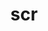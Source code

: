 ---
title: "scr"
layout: cache
categories: [package, develop-2024-01-21]
meta: {"versions": ["2.0.0", "3.0.1"], "compilers": ["gcc@=11.4.0", "gcc@=7.5.0", "gcc@=9.4.0", "oneapi@=2023.2.0"], "oss": ["ubuntu18.04", "ubuntu20.04", "ubuntu22.04"], "platforms": ["linux"], "targets": ["aarch64", "neoverse_v1", "ppc64le", "x86_64_v3"], "stacks": ["e4s", "e4s-aarch64", "e4s-neoverse_v1", "e4s-oneapi", "e4s-power", "radiuss", "root", "tutorial"], "num_specs": 7, "num_specs_by_stack": {"root": 7, "radiuss": 1, "e4s-neoverse_v1": 1, "e4s-power": 1, "e4s": 1, "e4s-oneapi": 1, "e4s-aarch64": 1, "tutorial": 1}}
spec_details: [{"hash": "xe3je5etijnfeas7cdi3qaj4uxccue22", "compiler": "gcc@=7.5.0", "versions": ["3.0.1"], "os": "ubuntu18.04", "platform": "linux", "target": "x86_64_v3", "variants": ["+bbapi", "~bbapi_fallback", "build_system=cmake", "build_type=Release", "cache_base=/dev/shm", "cntl_base=/dev/shm", "copy_config=none", "~dw", "+examples", "file_lock=FLOCK", "+fortran", "generator=make", "~ipo", "+libyogrt", "+pdsh", "resource_manager=SLURM", "scr_config=scr.conf", "+shared", "+tests"], "stacks": ["root", "radiuss"], "size": "-", "tarball": "https://binaries.spack.io/develop-2024-01-21/build_cache/linux-ubuntu18.04-x86_64_v3/gcc-7.5.0/scr-3.0.1/linux-ubuntu18.04-x86_64_v3-gcc-7.5.0-scr-3.0.1-xe3je5etijnfeas7cdi3qaj4uxccue22.spack"}, {"hash": "ms4bx7zkj4oa5dmc6xf2u3mgxd6lio3k", "compiler": "gcc@=11.4.0", "versions": ["3.0.1"], "os": "ubuntu20.04", "platform": "linux", "target": "neoverse_v1", "variants": ["+bbapi", "~bbapi_fallback", "build_system=cmake", "build_type=Release", "cache_base=/dev/shm", "cntl_base=/dev/shm", "copy_config=none", "~dw", "+examples", "file_lock=FLOCK", "+fortran", "generator=make", "~ipo", "+libyogrt", "+pdsh", "resource_manager=SLURM", "scr_config=scr.conf", "+shared", "+tests"], "stacks": ["e4s-neoverse_v1", "root"], "size": "-", "tarball": "https://binaries.spack.io/develop-2024-01-21/build_cache/linux-ubuntu20.04-neoverse_v1/gcc-11.4.0/scr-3.0.1/linux-ubuntu20.04-neoverse_v1-gcc-11.4.0-scr-3.0.1-ms4bx7zkj4oa5dmc6xf2u3mgxd6lio3k.spack"}, {"hash": "gr423urpqsulshen6ra64xbuet2p3ryf", "compiler": "gcc@=9.4.0", "versions": ["3.0.1"], "os": "ubuntu20.04", "platform": "linux", "target": "ppc64le", "variants": ["+bbapi", "~bbapi_fallback", "build_system=cmake", "build_type=Release", "cache_base=/dev/shm", "cntl_base=/dev/shm", "copy_config=none", "~dw", "+examples", "file_lock=FLOCK", "+fortran", "generator=make", "~ipo", "+libyogrt", "+pdsh", "resource_manager=SLURM", "scr_config=scr.conf", "+shared", "+tests"], "stacks": ["e4s-power", "root"], "size": "-", "tarball": "https://binaries.spack.io/develop-2024-01-21/build_cache/linux-ubuntu20.04-ppc64le/gcc-9.4.0/scr-3.0.1/linux-ubuntu20.04-ppc64le-gcc-9.4.0-scr-3.0.1-gr423urpqsulshen6ra64xbuet2p3ryf.spack"}, {"hash": "lw5rqqevwsfpghjoor3oylw3jfm2tapa", "compiler": "gcc@=11.4.0", "versions": ["3.0.1"], "os": "ubuntu20.04", "platform": "linux", "target": "x86_64_v3", "variants": ["+bbapi", "~bbapi_fallback", "build_system=cmake", "build_type=Release", "cache_base=/dev/shm", "cntl_base=/dev/shm", "copy_config=none", "~dw", "+examples", "file_lock=FLOCK", "+fortran", "generator=make", "~ipo", "+libyogrt", "+pdsh", "resource_manager=SLURM", "scr_config=scr.conf", "+shared", "+tests"], "stacks": ["root", "e4s"], "size": "-", "tarball": "https://binaries.spack.io/develop-2024-01-21/build_cache/linux-ubuntu20.04-x86_64_v3/gcc-11.4.0/scr-3.0.1/linux-ubuntu20.04-x86_64_v3-gcc-11.4.0-scr-3.0.1-lw5rqqevwsfpghjoor3oylw3jfm2tapa.spack"}, {"hash": "55cgxfjzuw2xyqdshasxydtagq7g43v6", "compiler": "oneapi@=2023.2.0", "versions": ["3.0.1"], "os": "ubuntu20.04", "platform": "linux", "target": "x86_64_v3", "variants": ["+bbapi", "~bbapi_fallback", "build_system=cmake", "build_type=Release", "cache_base=/dev/shm", "cntl_base=/dev/shm", "copy_config=none", "~dw", "+examples", "file_lock=FLOCK", "+fortran", "generator=make", "~ipo", "+libyogrt", "+pdsh", "resource_manager=SLURM", "scr_config=scr.conf", "+shared", "+tests"], "stacks": ["root", "e4s-oneapi"], "size": "-", "tarball": "https://binaries.spack.io/develop-2024-01-21/build_cache/linux-ubuntu20.04-x86_64_v3/oneapi-2023.2.0/scr-3.0.1/linux-ubuntu20.04-x86_64_v3-oneapi-2023.2.0-scr-3.0.1-55cgxfjzuw2xyqdshasxydtagq7g43v6.spack"}, {"hash": "rln6rzlk5v57v4bnq6odm2gwz3gvcm6i", "compiler": "gcc@=11.4.0", "versions": ["3.0.1"], "os": "ubuntu22.04", "platform": "linux", "target": "aarch64", "variants": ["+bbapi", "~bbapi_fallback", "build_system=cmake", "build_type=Release", "cache_base=/dev/shm", "cntl_base=/dev/shm", "copy_config=none", "~dw", "+examples", "file_lock=FLOCK", "+fortran", "generator=make", "~ipo", "+libyogrt", "+pdsh", "resource_manager=SLURM", "scr_config=scr.conf", "+shared", "+tests"], "stacks": ["root", "e4s-aarch64"], "size": "-", "tarball": "https://binaries.spack.io/develop-2024-01-21/build_cache/linux-ubuntu22.04-aarch64/gcc-11.4.0/scr-3.0.1/linux-ubuntu22.04-aarch64-gcc-11.4.0-scr-3.0.1-rln6rzlk5v57v4bnq6odm2gwz3gvcm6i.spack"}, {"hash": "wmswlhi4b7vhw3wpwvb3omajtsokgi6j", "compiler": "gcc@=11.4.0", "versions": ["2.0.0"], "os": "ubuntu22.04", "platform": "linux", "target": "x86_64_v3", "variants": ["async_api=NONE", "build_system=cmake", "build_type=Release", "cache_base=/dev/shm", "cntl_base=/dev/shm", "copy_config=none", "+dtcmp", "file_lock=FLOCK", "~fortran", "generator=make", "~ipo", "+libyogrt", "resource_manager=SLURM", "scr_config=scr.conf"], "stacks": ["root", "tutorial"], "size": "-", "tarball": "https://binaries.spack.io/develop-2024-01-21/build_cache/linux-ubuntu22.04-x86_64_v3/gcc-11.4.0/scr-2.0.0/linux-ubuntu22.04-x86_64_v3-gcc-11.4.0-scr-2.0.0-wmswlhi4b7vhw3wpwvb3omajtsokgi6j.spack"}]
---